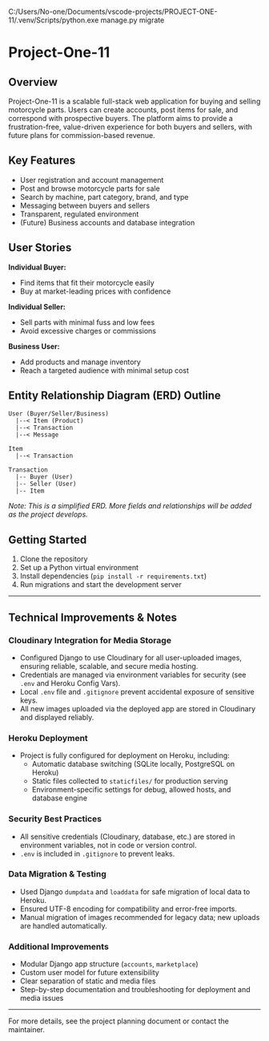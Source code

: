 C:/Users/No-one/Documents/vscode-projects/PROJECT-ONE-11/.venv/Scripts/python.exe manage.py migrate
# Project-One-11

## Overview
Project-One-11 is a scalable full-stack web application for buying and selling motorcycle parts. Users can create accounts, post items for sale, and correspond with prospective buyers. The platform aims to provide a frustration-free, value-driven experience for both buyers and sellers, with future plans for commission-based revenue.

## Key Features
- User registration and account management
- Post and browse motorcycle parts for sale
- Search by machine, part category, brand, and type
- Messaging between buyers and sellers
- Transparent, regulated environment
- (Future) Business accounts and database integration

## User Stories
**Individual Buyer:**
- Find items that fit their motorcycle easily
- Buy at market-leading prices with confidence

**Individual Seller:**
- Sell parts with minimal fuss and low fees
- Avoid excessive charges or commissions

**Business User:**
- Add products and manage inventory
- Reach a targeted audience with minimal setup cost

## Entity Relationship Diagram (ERD) Outline
```
User (Buyer/Seller/Business)
  |--< Item (Product)
  |--< Transaction
  |--< Message

Item
  |--< Transaction

Transaction
  |-- Buyer (User)
  |-- Seller (User)
  |-- Item
```

*Note: This is a simplified ERD. More fields and relationships will be added as the project develops.*

## Getting Started
1. Clone the repository
2. Set up a Python virtual environment
3. Install dependencies (`pip install -r requirements.txt`)
4. Run migrations and start the development server

---

## Technical Improvements & Notes

### Cloudinary Integration for Media Storage
- Configured Django to use Cloudinary for all user-uploaded images, ensuring reliable, scalable, and secure media hosting.
- Credentials are managed via environment variables for security (see `.env` and Heroku Config Vars).
- Local `.env` file and `.gitignore` prevent accidental exposure of sensitive keys.
- All new images uploaded via the deployed app are stored in Cloudinary and displayed reliably.

### Heroku Deployment
- Project is fully configured for deployment on Heroku, including:
  - Automatic database switching (SQLite locally, PostgreSQL on Heroku)
  - Static files collected to `staticfiles/` for production serving
  - Environment-specific settings for debug, allowed hosts, and database engine

### Security Best Practices
- All sensitive credentials (Cloudinary, database, etc.) are stored in environment variables, not in code or version control.
- `.env` is included in `.gitignore` to prevent leaks.

### Data Migration & Testing
- Used Django `dumpdata` and `loaddata` for safe migration of local data to Heroku.
- Ensured UTF-8 encoding for compatibility and error-free imports.
- Manual migration of images recommended for legacy data; new uploads are handled automatically.

### Additional Improvements
- Modular Django app structure (`accounts`, `marketplace`)
- Custom user model for future extensibility
- Clear separation of static and media files
- Step-by-step documentation and troubleshooting for deployment and media issues

---
For more details, see the project planning document or contact the maintainer.
